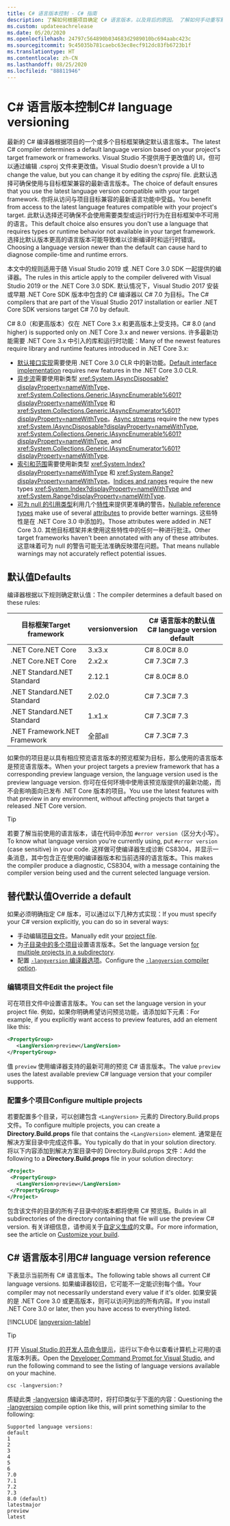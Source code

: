 ```yaml
---
title: C# 语言版本控制 - C# 指南
description: 了解如何根据项目确定 C# 语言版本，以及背后的原因。 了解如何手动重写默认值。
ms.custom: updateeachrelease
ms.date: 05/20/2020
ms.openlocfilehash: 24797c564890b034683d2989010bc694aabc423c
ms.sourcegitcommit: 9c45035b781caebc63ec8ecf912dc83fb6723b1f
ms.translationtype: HT
ms.contentlocale: zh-CN
ms.lasthandoff: 08/25/2020
ms.locfileid: "88811946"
---
```

# <a name="c-language-versioning"></a><span data-ttu-id="2541b-104">C# 语言版本控制</span><span class="sxs-lookup"><span data-stu-id="2541b-104">C# language versioning</span></span>

<span data-ttu-id="2541b-105">最新的 C# 编译器根据项目的一个或多个目标框架确定默认语言版本。</span><span class="sxs-lookup"><span data-stu-id="2541b-105">The latest C# compiler determines a default language version based on your project's target framework or frameworks.</span></span> <span data-ttu-id="2541b-106">Visual Studio 不提供用于更改值的 UI，但可以通过编辑 .csproj 文件来更改值。</span><span class="sxs-lookup"><span data-stu-id="2541b-106">Visual Studio doesn't provide a UI to change the value, but you can change it by editing the *csproj* file.</span></span> <span data-ttu-id="2541b-107">此默认选择可确保使用与目标框架兼容的最新语言版本。</span><span class="sxs-lookup"><span data-stu-id="2541b-107">The choice of default ensures that you use the latest language version compatible with your target framework.</span></span> <span data-ttu-id="2541b-108">你将从访问与项目目标兼容的最新语言功能中受益。</span><span class="sxs-lookup"><span data-stu-id="2541b-108">You benefit from access to the latest language features compatible with your project's target.</span></span> <span data-ttu-id="2541b-109">此默认选择还可确保不会使用需要类型或运行时行为在目标框架中不可用的语言。</span><span class="sxs-lookup"><span data-stu-id="2541b-109">This default choice also ensures you don't use a language that requires types or runtime behavior not available in your target framework.</span></span> <span data-ttu-id="2541b-110">选择比默认版本更高的语言版本可能导致难以诊断编译时和运行时错误。</span><span class="sxs-lookup"><span data-stu-id="2541b-110">Choosing a language version newer than the default can cause hard to diagnose compile-time and runtime errors.</span></span>

<span data-ttu-id="2541b-111">本文中的规则适用于随 Visual Studio 2019 或 .NET Core 3.0 SDK 一起提供的编译器。</span><span class="sxs-lookup"><span data-stu-id="2541b-111">The rules in this article apply to the compiler delivered with Visual Studio 2019 or the .NET Core 3.0 SDK.</span></span> <span data-ttu-id="2541b-112">默认情况下，Visual Studio 2017 安装或早期 .NET Core SDK 版本中包含的 C# 编译器以 C# 7.0 为目标。</span><span class="sxs-lookup"><span data-stu-id="2541b-112">The C# compilers that are part of the Visual Studio 2017 installation or earlier .NET Core SDK versions target C# 7.0 by default.</span></span>

<span data-ttu-id="2541b-113">C# 8.0（和更高版本）仅在 .NET Core 3.x 和更高版本上受支持。</span><span class="sxs-lookup"><span data-stu-id="2541b-113">C# 8.0 (and higher) is supported only on .NET Core 3.x and newer versions.</span></span> <span data-ttu-id="2541b-114">许多最新功能需要 .NET Core 3.x 中引入的库和运行时功能：</span><span class="sxs-lookup"><span data-stu-id="2541b-114">Many of the newest features require library and runtime features introduced in .NET Core 3.x:</span></span>

- <span data-ttu-id="2541b-115">[默认接口实现](../whats-new/csharp-8.md#default-interface-methods)需要使用 .NET Core 3.0 CLR 中的新功能。</span><span class="sxs-lookup"><span data-stu-id="2541b-115">[Default interface implementation](../whats-new/csharp-8.md#default-interface-methods) requires new features in the .NET Core 3.0 CLR.</span></span>
- <span data-ttu-id="2541b-116">[异步流](../whats-new/csharp-8.md#asynchronous-streams)需要使用新类型 <xref:System.IAsyncDisposable?displayProperty=nameWithType>、<xref:System.Collections.Generic.IAsyncEnumerable%601?displayProperty=nameWithType> 和 <xref:System.Collections.Generic.IAsyncEnumerator%601?displayProperty=nameWithType>。</span><span class="sxs-lookup"><span data-stu-id="2541b-116">[Async streams](../whats-new/csharp-8.md#asynchronous-streams) require the new types <xref:System.IAsyncDisposable?displayProperty=nameWithType>, <xref:System.Collections.Generic.IAsyncEnumerable%601?displayProperty=nameWithType>, and <xref:System.Collections.Generic.IAsyncEnumerator%601?displayProperty=nameWithType>.</span></span>
- <span data-ttu-id="2541b-117">[索引和范围](../whats-new/csharp-8.md#indices-and-ranges)需要使用新类型 <xref:System.Index?displayProperty=nameWithType> 和 <xref:System.Range?displayProperty=nameWithType>。</span><span class="sxs-lookup"><span data-stu-id="2541b-117">[Indices and ranges](../whats-new/csharp-8.md#indices-and-ranges) require the new types <xref:System.Index?displayProperty=nameWithType> and <xref:System.Range?displayProperty=nameWithType>.</span></span>
- <span data-ttu-id="2541b-118">[可为 null 的引用类型](../whats-new/csharp-8.md#nullable-reference-types)利用几个[特性](attributes/nullable-analysis.md)来提供更准确的警告。</span><span class="sxs-lookup"><span data-stu-id="2541b-118">[Nullable reference types](../whats-new/csharp-8.md#nullable-reference-types) make use of several [attributes](attributes/nullable-analysis.md) to provide better warnings.</span></span> <span data-ttu-id="2541b-119">这些特性是在 .NET Core 3.0 中添加的。</span><span class="sxs-lookup"><span data-stu-id="2541b-119">Those attributes were added in .NET Core 3.0.</span></span> <span data-ttu-id="2541b-120">其他目标框架并未使用这些特性中的任何一种进行批注。</span><span class="sxs-lookup"><span data-stu-id="2541b-120">Other target frameworks haven't been annotated with any of these attributes.</span></span> <span data-ttu-id="2541b-121">这意味着可为 null 的警告可能无法准确反映潜在问题。</span><span class="sxs-lookup"><span data-stu-id="2541b-121">That means nullable warnings may not accurately reflect potential issues.</span></span>

## <a name="defaults"></a><span data-ttu-id="2541b-122">默认值</span><span class="sxs-lookup"><span data-stu-id="2541b-122">Defaults</span></span>

<span data-ttu-id="2541b-123">编译器根据以下规则确定默认值：</span><span class="sxs-lookup"><span data-stu-id="2541b-123">The compiler determines a default based on these rules:</span></span>

| <span data-ttu-id="2541b-124">目标框架</span><span class="sxs-lookup"><span data-stu-id="2541b-124">Target framework</span></span> | <span data-ttu-id="2541b-125">version</span><span class="sxs-lookup"><span data-stu-id="2541b-125">version</span></span> | <span data-ttu-id="2541b-126">C# 语言版本的默认值</span><span class="sxs-lookup"><span data-stu-id="2541b-126">C# language version default</span></span> |
|------------------|---------|-----------------------------|
| <span data-ttu-id="2541b-127">.NET Core</span><span class="sxs-lookup"><span data-stu-id="2541b-127">.NET Core</span></span>        | <span data-ttu-id="2541b-128">3.x</span><span class="sxs-lookup"><span data-stu-id="2541b-128">3.x</span></span>     | <span data-ttu-id="2541b-129">C# 8.0</span><span class="sxs-lookup"><span data-stu-id="2541b-129">C# 8.0</span></span>                      |
| <span data-ttu-id="2541b-130">.NET Core</span><span class="sxs-lookup"><span data-stu-id="2541b-130">.NET Core</span></span>        | <span data-ttu-id="2541b-131">2.x</span><span class="sxs-lookup"><span data-stu-id="2541b-131">2.x</span></span>     | <span data-ttu-id="2541b-132">C# 7.3</span><span class="sxs-lookup"><span data-stu-id="2541b-132">C# 7.3</span></span>                      |
| <span data-ttu-id="2541b-133">.NET Standard</span><span class="sxs-lookup"><span data-stu-id="2541b-133">.NET Standard</span></span>    | <span data-ttu-id="2541b-134">2.1</span><span class="sxs-lookup"><span data-stu-id="2541b-134">2.1</span></span>     | <span data-ttu-id="2541b-135">C# 8.0</span><span class="sxs-lookup"><span data-stu-id="2541b-135">C# 8.0</span></span>                      |
| <span data-ttu-id="2541b-136">.NET Standard</span><span class="sxs-lookup"><span data-stu-id="2541b-136">.NET Standard</span></span>    | <span data-ttu-id="2541b-137">2.0</span><span class="sxs-lookup"><span data-stu-id="2541b-137">2.0</span></span>     | <span data-ttu-id="2541b-138">C# 7.3</span><span class="sxs-lookup"><span data-stu-id="2541b-138">C# 7.3</span></span>                      |
| <span data-ttu-id="2541b-139">.NET Standard</span><span class="sxs-lookup"><span data-stu-id="2541b-139">.NET Standard</span></span>    | <span data-ttu-id="2541b-140">1.x</span><span class="sxs-lookup"><span data-stu-id="2541b-140">1.x</span></span>     | <span data-ttu-id="2541b-141">C# 7.3</span><span class="sxs-lookup"><span data-stu-id="2541b-141">C# 7.3</span></span>                      |
| <span data-ttu-id="2541b-142">.NET Framework</span><span class="sxs-lookup"><span data-stu-id="2541b-142">.NET Framework</span></span>   | <span data-ttu-id="2541b-143">全部</span><span class="sxs-lookup"><span data-stu-id="2541b-143">all</span></span>     | <span data-ttu-id="2541b-144">C# 7.3</span><span class="sxs-lookup"><span data-stu-id="2541b-144">C# 7.3</span></span>                      |

<span data-ttu-id="2541b-145">如果你的项目是以具有相应预览语言版本的预览框架为目标，那么使用的语言版本是预览语言版本。</span><span class="sxs-lookup"><span data-stu-id="2541b-145">When your project targets a preview framework that has a corresponding preview language version, the language version used is the preview language version.</span></span> <span data-ttu-id="2541b-146">你可在任何环境中使用该预览版提供的最新功能，而不会影响面向已发布 .NET Core 版本的项目。</span><span class="sxs-lookup"><span data-stu-id="2541b-146">You use the latest features with that preview in any environment, without affecting projects that target a released .NET Core version.</span></span>

> [!TIP]
> <span data-ttu-id="2541b-147">若要了解当前使用的语言版本，请在代码中添加 `#error version`（区分大小写）。</span><span class="sxs-lookup"><span data-stu-id="2541b-147">To know what language version you're currently using, put `#error version` (case sensitive) in your code.</span></span> <span data-ttu-id="2541b-148">这样做可使编译器生成诊断 CS8304，并显示一条消息，其中包含正在使用的编译器版本和当前选择的语言版本。</span><span class="sxs-lookup"><span data-stu-id="2541b-148">This makes the compiler produce a diagnostic, CS8304, with a message containing the compiler version being used and the current selected language version.</span></span>

## <a name="override-a-default"></a><span data-ttu-id="2541b-149">替代默认值</span><span class="sxs-lookup"><span data-stu-id="2541b-149">Override a default</span></span>

<span data-ttu-id="2541b-150">如果必须明确指定 C# 版本，可以通过以下几种方式实现：</span><span class="sxs-lookup"><span data-stu-id="2541b-150">If you must specify your C# version explicitly, you can do so in several ways:</span></span>

- <span data-ttu-id="2541b-151">手动编辑[项目文件](#edit-the-project-file)。</span><span class="sxs-lookup"><span data-stu-id="2541b-151">Manually edit your [project file](#edit-the-project-file).</span></span>
- <span data-ttu-id="2541b-152">为[子目录中的多个项目](#configure-multiple-projects)设置语言版本。</span><span class="sxs-lookup"><span data-stu-id="2541b-152">Set the language version [for multiple projects in a subdirectory](#configure-multiple-projects).</span></span>
- <span data-ttu-id="2541b-153">配置 [`-langversion` 编译器选项](compiler-options/langversion-compiler-option.md)。</span><span class="sxs-lookup"><span data-stu-id="2541b-153">Configure the [`-langversion` compiler option](compiler-options/langversion-compiler-option.md).</span></span>

### <a name="edit-the-project-file"></a><span data-ttu-id="2541b-154">编辑项目文件</span><span class="sxs-lookup"><span data-stu-id="2541b-154">Edit the project file</span></span>

<span data-ttu-id="2541b-155">可在项目文件中设置语言版本。</span><span class="sxs-lookup"><span data-stu-id="2541b-155">You can set the language version in your project file.</span></span> <span data-ttu-id="2541b-156">例如，如果你明确希望访问预览功能，请添加如下元素：</span><span class="sxs-lookup"><span data-stu-id="2541b-156">For example, if you explicitly want access to preview features, add an element like this:</span></span>

```xml
<PropertyGroup>
   <LangVersion>preview</LangVersion>
</PropertyGroup>
```

<span data-ttu-id="2541b-157">值 `preview` 使用编译器支持的最新可用的预览 C# 语言版本。</span><span class="sxs-lookup"><span data-stu-id="2541b-157">The value `preview` uses the latest available preview C# language version that your compiler supports.</span></span>

### <a name="configure-multiple-projects"></a><span data-ttu-id="2541b-158">配置多个项目</span><span class="sxs-lookup"><span data-stu-id="2541b-158">Configure multiple projects</span></span>

<span data-ttu-id="2541b-159">若要配置多个目录，可以创建包含 `<LangVersion>` 元素的 Directory.Build.props 文件。</span><span class="sxs-lookup"><span data-stu-id="2541b-159">To configure multiple projects, you can create a **Directory.Build.props** file that contains the `<LangVersion>` element.</span></span> <span data-ttu-id="2541b-160">通常是在解决方案目录中完成这件事。</span><span class="sxs-lookup"><span data-stu-id="2541b-160">You typically do that in your solution directory.</span></span> <span data-ttu-id="2541b-161">将以下内容添加到解决方案目录中的 Directory.Build.props 文件：</span><span class="sxs-lookup"><span data-stu-id="2541b-161">Add the following to a **Directory.Build.props** file in your solution directory:</span></span>

```xml
<Project>
 <PropertyGroup>
   <LangVersion>preview</LangVersion>
 </PropertyGroup>
</Project>
```

<span data-ttu-id="2541b-162">包含该文件的目录的所有子目录中的版本都将使用 C# 预览版。</span><span class="sxs-lookup"><span data-stu-id="2541b-162">Builds in all subdirectories of the directory containing that file will use the preview C# version.</span></span> <span data-ttu-id="2541b-163">有关详细信息，请参阅关于[自定义生成](/visualstudio/msbuild/customize-your-build)的文章。</span><span class="sxs-lookup"><span data-stu-id="2541b-163">For more information, see the article on [Customize your build](/visualstudio/msbuild/customize-your-build).</span></span>

## <a name="c-language-version-reference"></a><span data-ttu-id="2541b-164">C# 语言版本引用</span><span class="sxs-lookup"><span data-stu-id="2541b-164">C# language version reference</span></span>

<span data-ttu-id="2541b-165">下表显示当前所有 C# 语言版本。</span><span class="sxs-lookup"><span data-stu-id="2541b-165">The following table shows all current C# language versions.</span></span> <span data-ttu-id="2541b-166">如果编译器较旧，它可能不一定能识别每个值。</span><span class="sxs-lookup"><span data-stu-id="2541b-166">Your compiler may not necessarily understand every value if it's older.</span></span> <span data-ttu-id="2541b-167">如果安装的是 .NET Core 3.0 或更高版本，则可以访问列出的所有内容。</span><span class="sxs-lookup"><span data-stu-id="2541b-167">If you install .NET Core 3.0 or later, then you have access to everything listed.</span></span>

[!INCLUDE [langversion-table](includes/langversion-table.md)]

> [!TIP]
> <span data-ttu-id="2541b-168">打开 [Visual Studio 的开发人员命令提示](../../framework/tools/developer-command-prompt-for-vs.md)，运行以下命令以查看计算机上可用的语言版本列表。</span><span class="sxs-lookup"><span data-stu-id="2541b-168">Open the [Developer Command Prompt for Visual Studio](../../framework/tools/developer-command-prompt-for-vs.md), and run the following command to see the listing of language versions available on your machine.</span></span>
>
> ```CMD
> csc -langversion:?
> ```
>
> <span data-ttu-id="2541b-169">质疑此类 [-langversion](compiler-options/langversion-compiler-option.md) 编译选项时，将打印类似于下面的内容：</span><span class="sxs-lookup"><span data-stu-id="2541b-169">Questioning the [-langversion](compiler-options/langversion-compiler-option.md) compile option like this, will print something similar to the following:</span></span>
>
> ```CMD
> Supported language versions:
> default
> 1
> 2
> 3
> 4
> 5
> 6
> 7.0
> 7.1
> 7.2
> 7.3
> 8.0 (default)
> latestmajor
> preview
> latest
> ```
